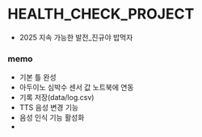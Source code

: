 # HEALTH_CHECK_PROJECT

- 2025 지속 가능한 발전_진규야 밥먹자

### memo
- 기본 틀 완성
- 아두이노 심박수 센서 값 노트북에 연동
- 기록 저장(data/log.csv)
- TTS 음성 변경 기능
- 음성 인식 기능 활성화
- 
